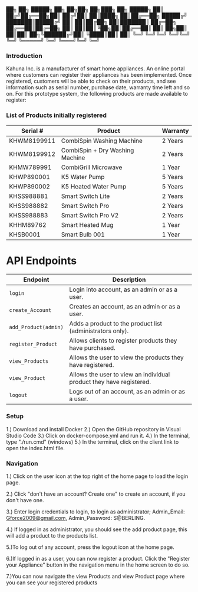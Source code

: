 ██╗  ██╗ █████╗ ██╗  ██╗██╗   ██╗███╗   ██╗ █████╗ 
██║ ██╔╝██╔══██╗██║ ██╔╝██║   ██║████╗  ██║██╔══██╗
█████╔╝ ███████║█████╔╝ ██║   ██║██╔██╗ ██║███████║
██╔═██╗ ██╔══██║██╔═██╗ ██║   ██║██║╚██╗██║██╔══██║
██║  ██╗██║  ██║██║  ██╗╚██████╔╝██║ ╚████║██║  ██║
╚═╝  ╚═╝╚═╝  ╚═╝╚═╝  ╚═╝ ╚═════╝ ╚═╝  ╚═══╝╚═╝  ╚═╝

### **Introduction**

Kahuna Inc. is a manufacturer of smart home appliances. An online portal where
customers can register their appliances has been implemented. Once registered, customers will be able to check on their products, and see information such as serial number, purchase date, warranty time left and so on. For this prototype system, the following products are made available to register:

### **List of Products initially registered**

| Serial #     | Product                      | Warranty  |
|-------------|-----------------------------|----------|
| KHWM8199911 | CombiSpin Washing Machine    | 2 Years  |
| KHWM8199912 | CombiSpin + Dry Washing Machine | 2 Years  |
| KHMW789991  | CombiGrill Microwave         | 1 Year   |
| KHWP890001  | K5 Water Pump                | 5 Years  |
| KHWP890002  | K5 Heated Water Pump         | 5 Years  |
| KHSS988881  | Smart Switch Lite            | 2 Years  |
| KHSS988882  | Smart Switch Pro             | 2 Years  |
| KHSS988883  | Smart Switch Pro V2          | 2 Years  |
| KHHM89762   | Smart Heated Mug             | 1 Year   |
| KHSB0001    | Smart Bulb 001               | 1 Year   |

# API Endpoints

| Endpoint            | Description |
|---------------------|-------------|
| `login`            | Login into account, as an admin or as a user. |
| `create_Account`   | Creates an account, as an admin or as a user. |
| `add_Product(admin)` | Adds a product to the product list (administrators only). |
| `register_Product` | Allows clients to register products they have purchased. |
| `view_Products`    | Allows the user to view the products they have registered. |
| `view_Product`     | Allows the user to view an individual product they have registered. |
| `logout`          | Logs out of an account, as an admin or as a user. |

### **Setup**

1.) Download and install Docker
2.) Open the GitHub repository in Visual Studio Code
3.) Click on docker-compose.yml and run it.
4.) In the terminal, type "./run.cmd" (windows)
5.) In the terminal, click on the client link to open the index.html file.

### **Navigation**


1.) Click on the user icon at the top right of the home page to load the login page.

2.) Click "don't have an account? Create one" to create an account, if you don't have one.

3.) Enter login credentials to login, to login as administrator;
 Admin_Email: Gforce2009@gmail.com, Admin_Password: S@BERLING.

4.) If logged in as administrator, you should see the add product page, this will add a product to the products list.

5.)To log out of any account, press the logout icon at the home page.

6.)If logged in as a user, you can now register a product. Click the "Register your Appliance" button in the navigation menu in the home screen to do so.

7.)You can now navigate the view Products and view Product page where you can see your registered products

